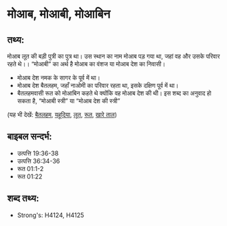 # मोआब, मोआबी, मोआबिन #

## तथ्य: ##

मोआब लूत की बड़ी पुत्री का पुत्र था। उस स्थान का नाम मोआब पड़ गया था, जहां वह और उसके परिवार रहते थे।। “मोआबी” का अर्थ है मोआब का वंशज या मोआब देश का निवासी।

* मोआब देश नमक के सागर के पूर्व में था।
* मोआब देश बैतलहम, जहाँ नाओमी का परिवार रहता था, इसके दक्षिण पूर्व में था।
* बैतलहमवासी रूत को मोआबिन कहते थे क्योंकि वह मोआब देश की थी। इस शब्द का अनुवाद हो सकता है, “मोआबी स्त्री” या “मोआब देश की स्त्री”

(यह भी देखें: [बैतलहम](../bethlehem.md), [यहूदिया](../judea.md), [लूत](../lot.md), [रूत](../ruth.md), [खारे ताल](../saltsea.md))

## बाइबल सन्दर्भ: ##

* उत्पत्ति 19:36-38
* उत्पत्ति 36:34-36
* रूत 01:1-2
* रूत 01:22

## शब्द तथ्य: ##

* Strong's: H4124, H4125
